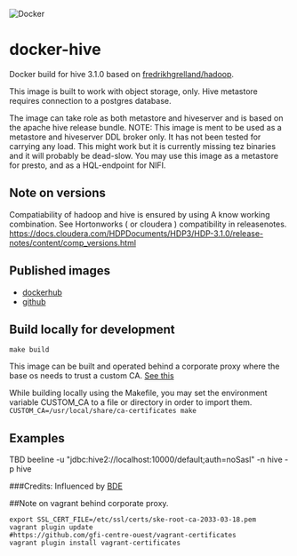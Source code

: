 ![Docker](https://github.com/fredrikhgrelland/docker-hive/workflows/Docker/badge.svg)
# docker-hive
Docker build for hive 3.1.0 based on [fredrikhgrelland/hadoop](https://github.com/fredrikhgrelland/docker-hadoop).

This image is built to work with object storage, only.
Hive metastore requires connection to a postgres database.

The image can take role as both metastore and hiveserver and is based on the apache hive release bundle.
NOTE: This image is ment to be used as a metastore and hiveserver DDL broker only. It has not been tested for carrying any load.
This might work but it is currently missing tez binaries and it will probably be dead-slow. You may use this image as a metastore for presto, 
and as a HQL-endpoint for NIFI.

## Note on versions
Compatiability of hadoop and hive is ensured by using A know working combination.
See Hortonworks ( or cloudera ) compatibility in releasenotes. https://docs.cloudera.com/HDPDocuments/HDP3/HDP-3.1.0/release-notes/content/comp_versions.html

## Published images
- [dockerhub](https://hub.docker.com/r/fredrikhgrelland/hive)
- [github](https://github.com/fredrikhgrelland/docker-hive/packages)

## Build locally for development
`make build`

This image can be built and operated behind a corporate proxy where the base os needs to trust a custom CA. [See this](./ca_certificates/README.md)

While building locally using the Makefile, you may set the environment variable CUSTOM_CA to a file or directory in order to import them.
`CUSTOM_CA=/usr/local/share/ca-certificates make`

## Examples
TBD
beeline -u "jdbc:hive2://localhost:10000/default;auth=noSasl" -n hive -p hive


###Credits:
Influenced by [BDE](https://github.com/big-data-europe/docker-hive)

##Note on vagrant behind corporate proxy.
```
export SSL_CERT_FILE=/etc/ssl/certs/ske-root-ca-2033-03-18.pem
vagrant plugin update
#https://github.com/gfi-centre-ouest/vagrant-certificates
vagrant plugin install vagrant-certificates
```